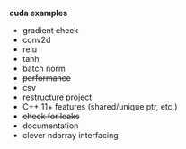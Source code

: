 
**cuda examples**

- ~~gradient check~~
- conv2d
- relu
- tanh
- batch norm
- ~~performance~~
- csv
- restructure project
- C++ 11+ features (shared/unique ptr, etc.)
- ~~check for leaks~~
- documentation
- clever ndarray interfacing